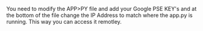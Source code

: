 You need to modify the APP>PY file and add your Google PSE KEY's and at the bottom of the file change the IP Address to match where the app.py is running. This way you can access it remotley.
